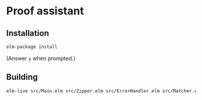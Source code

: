 Proof assistant
======

## Installation

```bash
elm-package install
```

(Answer `y` when prompted.)


## Building

```bash
elm-live src/Main.elm src/Zipper.elm src/ErrorHandler.elm src/Matcher.elm --open --pushstate --output=elm.js
```
